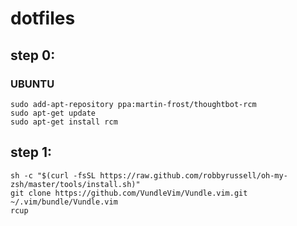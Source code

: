 # dotfiles

step 0:
---

### UBUNTU

    sudo add-apt-repository ppa:martin-frost/thoughtbot-rcm
    sudo apt-get update
    sudo apt-get install rcm

step 1:
---

    sh -c "$(curl -fsSL https://raw.github.com/robbyrussell/oh-my-zsh/master/tools/install.sh)"
    git clone https://github.com/VundleVim/Vundle.vim.git ~/.vim/bundle/Vundle.vim
    rcup
